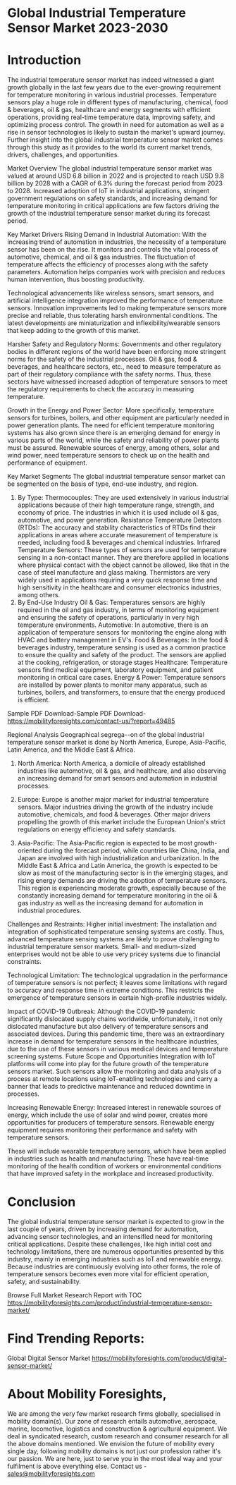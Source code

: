 # Global Industrial Temperature Sensor Market 2023-2030
# Introduction
The industrial temperature sensor market has indeed witnessed a giant growth globally in the last few years due to the ever-growing requirement for temperature monitoring in various industrial processes. Temperature sensors play a huge role in different types of manufacturing, chemical, food & beverages, oil & gas, healthcare and energy segments with efficient operations, providing real-time temperature data, improving safety, and optimizing process control. The growth in need for automation as well as a rise in sensor technologies is likely to sustain the market's upward journey. Further insight into the global industrial temperature sensor market comes through this study as it provides to the world its current market trends, drivers, challenges, and opportunities.


Market Overview
The global industrial temperature sensor market was valued at around USD 6.8 billion in 2022 and is projected to reach USD 9.8 billion by 2028 with a CAGR of 6.3% during the forecast period from 2023 to 2028. Increased adoption of IoT in industrial applications, stringent government regulations on safety standards, and increasing demand for temperature monitoring in critical applications are few factors driving the growth of the industrial temperature sensor market during its forecast period.


Key Market Drivers
Rising Demand in Industrial Automation: With the increasing trend of automation in industries, the necessity of a temperature sensor has been on the rise. It monitors and controls the vital process of automotive, chemical, and oil & gas industries. The fluctuation of temperature affects the efficiency of processes along with the safety parameters. Automation helps companies work with precision and reduces human intervention, thus boosting productivity.


Technological advancements like wireless sensors, smart sensors, and artificial intelligence integration improved the performance of temperature sensors. Innovation improvements led to making temperature sensors more precise and reliable, thus tolerating harsh environmental conditions. The latest developments are miniaturization and inflexibility/wearable sensors that keep adding to the growth of this market.


Harsher Safety and Regulatory Norms: Governments and other regulatory bodies in different regions of the world have been enforcing more stringent norms for the safety of the industrial processes. Oil & gas, food & beverages, and healthcare sectors, etc., need to measure temperature as part of their regulatory compliance with the safety norms. Thus, these sectors have witnessed increased adoption of temperature sensors to meet the regulatory requirements to check the accuracy in measuring temperature.


Growth in the Energy and Power Sector: More specifically, temperature sensors for turbines, boilers, and other equipment are particularly needed in power generation plants. The need for efficient temperature monitoring systems has also grown since there is an emerging demand for energy in various parts of the world, while the safety and reliability of power plants must be assured. Renewable sources of energy, among others, solar and wind power, need temperature sensors to check up on the health and performance of equipment.


Key Market Segments
The global industrial temperature sensor market can be segmented on the basis of type, end-use industry, and region.
1. By Type:
Thermocouples: They are used extensively in various industrial applications because of their high temperature range, strength, and economy of price. The industries in which it is used include oil & gas, automotive, and power generation.
Resistance Temperature Detectors (RTDs): The accuracy and stability characteristics of RTDs find their applications in areas where accurate measurement of temperature is needed, including food & beverages and chemical industries.
Infrared Temperature Sensors: These types of sensors are used for temperature sensing in a non-contact manner. They are therefore applied in locations where physical contact with the object cannot be allowed, like that in the case of steel manufacture and glass making.
Thermistors are very widely used in applications requiring a very quick response time and high sensitivity in the healthcare and consumer electronics industries, among others.
2. By End-Use Industry
Oil & Gas: Temperatures sensors are highly required in the oil and gas industry, in terms of monitoring equipment and ensuring the safety of operations, particularly in very high temperature environments.
Automotive: In automotive, there is an application of temperature sensors for monitoring the engine along with HVAC and battery management in EV's.
Food & Beverages: In the food & beverages industry, temperature sensing is used as a common practice to ensure the quality and safety of the product. The sensors are applied at the cooking, refrigeration, or storage stages
Healthcare: Temperature sensors find medical equipment, laboratory equipment, and patient monitoring in critical care cases.
Energy & Power: Temperature sensors are installed by power plants to monitor many apparatus, such as turbines, boilers, and transformers, to ensure that the energy produced is efficient.


Sample PDF Download-Sample PDF Download- https://mobilityforesights.com/contact-us/?report=49485






Regional Analysis
Geographical segrega--on of the global industrial temperature sensor market is done by North America, Europe, Asia-Pacific, Latin America, and the Middle East & Africa.


1. North America:
North America, a domicile of already established industries like automotive, oil & gas, and healthcare, and also observing an increasing demand for smart sensors and automation in industrial processes.


2. Europe:
Europe is another major market for industrial temperature sensors. Major industries driving the growth of the industry include automotive, chemicals, and food & beverages. Other major drivers propelling the growth of this market include the European Union's strict regulations on energy efficiency and safety standards.


3. Asia-Pacific:
The Asia-Pacific region is expected to be most growth-oriented during the forecast period, while countries like China, India, and Japan are involved with high industrialization and urbanization. In the Middle East & Africa and Latin America, the growth is expected to be slow as most of the manufacturing sector is in the emerging stages, and rising energy demands are driving the adoption of temperature sensors.
This region is experiencing moderate growth, especially because of the constantly increasing demand for temperature monitoring in the oil & gas industry as well as the increasing demand for automation in industrial procedures.


Challenges and Restraints:
Higher initial investment: The installation and integration of sophisticated temperature sensing systems are costly. Thus, advanced temperature sensing systems are likely to prove challenging to industrial temperature sensor markets. Small- and medium-sized enterprises would not be able to use very pricey systems due to financial constraints.


Technological Limitation: The technological upgradation in the performance of temperature sensors is not perfect; it leaves some limitations with regard to accuracy and response time in extreme conditions. This restricts the emergence of temperature sensors in certain high-profile industries widely.


Impact of COVID-19 Outbreak: Although the COVID-19 pandemic significantly dislocated supply chains worldwide, unfortunately, it not only dislocated manufacture but also delivery of temperature sensors and associated devices. During this pandemic time, there was an extraordinary increase in demand for temperature sensors in the healthcare industries, due to the use of these sensors in various medical devices and temperature screening systems.
Future Scope and Opportunities
Integration with IoT platforms will come into play for the future growth of the temperature sensors market. Such sensors allow the monitoring and data analysis of a process at remote locations using IoT-enabling technologies and carry a banner that leads to predictive maintenance and reduced downtime in processes.


Increasing Renewable Energy: Increased interest in renewable sources of energy, which include the use of solar and wind power, creates more opportunities for producers of temperature sensors. Renewable energy equipment requires monitoring their performance and safety with temperature sensors.


These will include wearable temperature sensors, which have been applied in industries such as health and manufacturing. These have real-time monitoring of the health condition of workers or environmental conditions that have improved safety in the workplace and increased productivity.


# Conclusion
The global industrial temperature sensor market is expected to grow in the last couple of years, driven by increasing demand for automation, advancing sensor technologies, and an intensified need for monitoring critical applications. Despite these challenges, like high initial cost and technology limitations, there are numerous opportunities presented by this industry, mainly in emerging industries such as IoT and renewable energy. Because industries are continuously evolving into other forms, the role of temperature sensors becomes even more vital for efficient operation, safety, and sustainability.


Browse Full Market Research Report with TOC https://mobilityforesights.com/product/industrial-temperature-sensor-market/






# Find Trending Reports: 
Global Digital Sensor Market https://mobilityforesights.com/product/digital-sensor-market/




# About Mobility Foresights,
We are among the very few market research firms globally, specialised in mobility domain(s). Our zone of research entails automotive, aerospace, marine, locomotive, logistics and construction & agricultural equipment. We deal in syndicated research, custom research and consumer research for all the above domains mentioned.
We envision the future of mobility every single day, following mobility domains is not just our profession rather it's our passion. We are here, just to serve you in the most ideal way and your fulfilment is above everything else. Contact us -  sales@mobilityforesights.com 




